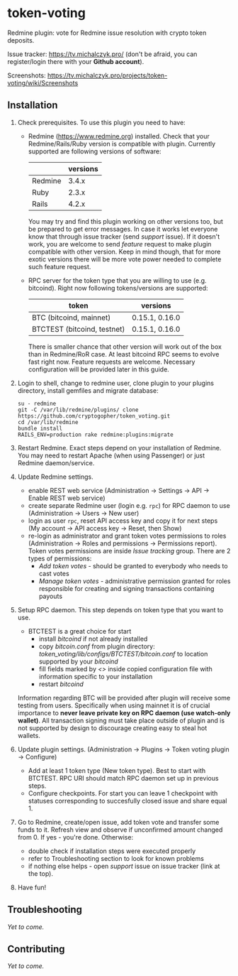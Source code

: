 # token-voting

Redmine plugin: vote for Redmine issue resolution with crypto token deposits.

Issue tracker: https://tv.michalczyk.pro/ (don't be afraid, you can register/login there with your __Github account__).

Screenshots: https://tv.michalczyk.pro/projects/token-voting/wiki/Screenshots

## Installation

1. Check prerequisites. To use this plugin you need to have:
   * Redmine (https://www.redmine.org) installed. Check that your Redmine/Rails/Ruby version is compatible with plugin. Currently supported are following versions of software:

     |        |versions |
     |--------|---------|
     |Redmine |3.4.x    |
     |Ruby    |2.3.x    |
     |Rails   |4.2.x    |

     You may try and find this plugin working on other versions too, but be prepared to get error messages. In case it works let everyone know that through issue tracker (send _support_ issue). If it doesn't work, you are welcome to send _feature_ request to make plugin compatible with other version. Keep in mind though, that for more exotic versions there will be more vote power needed to complete such feature request.

   * RPC server for the token type that you are willing to use (e.g. bitcoind). Right now following tokens/versions are supported:

     |token                        |versions               |
     |-----------------------------|-----------------------|
     |BTC (bitcoind, mainnet)      |0.15.1, 0.16.0         |
     |BTCTEST (bitcoind, testnet)  |0.15.1, 0.16.0         |

     There is smaller chance that other version will work out of the box than in Redmine/RoR case. At least bitcoind RPC seems to evolve fast right now. Feature requests are welcome.
Necessary configuration will be provided later in this guide.

2. Login to shell, change to redmine user, clone plugin to your plugins directory, install gemfiles and migrate database:
   ```
   su - redmine
   git -C /var/lib/redmine/plugins/ clone https://github.com/cryptogopher/token_voting.git
   cd /var/lib/redmine
   bundle install
   RAILS_ENV=production rake redmine:plugins:migrate
   ```

3. Restart Redmine. Exact steps depend on your installation of Redmine. You may need to restart Apache (when using Passenger) or just Redmine daemon/service.

4. Update Redmine settings.
   * enable REST web service (Administration -> Settings -> API -> Enable REST web service)
   * create separate Redmine user (login e.g. `rpc`) for RPC daemon to use (Administration -> Users -> New user)
   * login as user `rpc`, reset API access key and copy it for next steps (My account -> API access key -> Reset, then Show)
   * re-login as administrator and grant token votes permissions to roles (Administration -> Roles and permissions -> Permissions report). Token votes permissions are inside _Issue tracking_ group. There are 2 types of permissions:
     * _Add token votes_ - should be granted to everybody who needs to cast votes
     * _Manage token votes_ - administrative permission granted for roles responsible for creating and signing transactions containing payouts

5. Setup RPC daemon. This step depends on token type that you want to use.
   * BTCTEST is a great choice for start
     * install _bitcoind_ if not already installed
     * copy _bitcoin.conf_ from plugin directory: _token_voting/lib/configs/BTCTEST/bitcoin.conf_ to location supported by your _bitcoind_
     * fill fields marked by _<>_ inside copied configuration file with information specific to your installation
     * restart _bitcoind_

   Information regarding BTC will be provided after plugin will receive some testing from users. Specifically when using mainnet it is of crucial importance to __never leave private key on RPC daemon (use watch-only wallet)__. All transaction signing must take place outside of plugin and is not supported by design to discourage creating easy to steal hot wallets.

6. Update plugin settings. (Administration -> Plugins -> Token voting plugin -> Configure)
   * Add at least 1 token type (New token type). Best to start with BTCTEST. RPC URI should match RPC daemon set up in previous steps.
   * Configure checkpoints. For start you can leave 1 checkpoint with statuses corresponding to succesfully closed issue and share equal 1.

7. Go to Redmine, create/open issue, add token vote and transfer some funds to it. Refresh view and observe if unconfirmed amount changed from 0. If yes - you're done. Otherwise:
   * double check if installation steps were executed properly
   * refer to Troubleshooting section to look for known problems
   * if nothing else helps - open _support_ issue on issue tracker (link at the top).

8. Have fun!

## Troubleshooting

_Yet to come._

## Contributing

_Yet to come._

